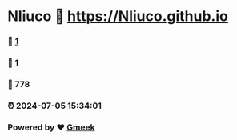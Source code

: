 # Nliuco :link: https://Nliuco.github.io 
### :page_facing_up: [1](https://Nliuco.github.io/tag.html) 
### :speech_balloon: 1 
### :hibiscus: 778 
### :alarm_clock: 2024-07-05 15:34:01 
### Powered by :heart: [Gmeek](https://github.com/Meekdai/Gmeek)
